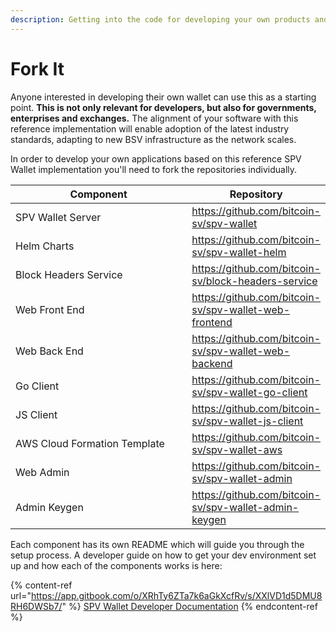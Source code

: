 ```yaml
---
description: Getting into the code for developing your own products and services.
---
```


# Fork It

Anyone interested in developing their own wallet can use this as a starting point. **This is not only relevant for developers, but also for governments, enterprises and exchanges.** The alignment of your software with this reference implementation will enable adoption of the latest industry standards, adapting to new BSV infrastructure as the network scales.&#x20;

In order to develop your own applications based on this reference SPV Wallet implementation you'll need to fork the repositories individually.&#x20;

<table><thead><tr><th width="298">Component</th><th>Repository</th></tr></thead><tbody><tr><td>SPV Wallet Server</td><td><a href="https://github.com/bitcoin-sv/spv-wallet">https://github.com/bitcoin-sv/spv-wallet</a></td></tr><tr><td>Helm Charts</td><td><a href="https://github.com/bitcoin-sv/spv-wallet-helm">https://github.com/bitcoin-sv/spv-wallet-helm</a></td></tr><tr><td>Block Headers Service</td><td><a href="https://github.com/bitcoin-sv/block-headers-service">https://github.com/bitcoin-sv/block-headers-service</a></td></tr><tr><td>Web Front End</td><td><a href="https://github.com/bitcoin-sv/spv-wallet-web-frontend">https://github.com/bitcoin-sv/spv-wallet-web-frontend</a></td></tr><tr><td>Web Back End</td><td><a href="https://github.com/bitcoin-sv/spv-wallet-web-backend">https://github.com/bitcoin-sv/spv-wallet-web-backend</a></td></tr><tr><td>Go Client</td><td><a href="https://github.com/bitcoin-sv/spv-wallet-go-client">https://github.com/bitcoin-sv/spv-wallet-go-client</a></td></tr><tr><td>JS Client</td><td><a href="https://github.com/bitcoin-sv/spv-wallet-js-client">https://github.com/bitcoin-sv/spv-wallet-js-client</a></td></tr><tr><td>AWS Cloud Formation Template</td><td><a href="https://github.com/bitcoin-sv/spv-wallet-aws">https://github.com/bitcoin-sv/spv-wallet-aws</a></td></tr><tr><td>Web Admin</td><td><a href="https://github.com/bitcoin-sv/spv-wallet-admin">https://github.com/bitcoin-sv/spv-wallet-admin</a></td></tr><tr><td>Admin Keygen</td><td><a href="https://github.com/bitcoin-sv/spv-wallet-admin-keygen">https://github.com/bitcoin-sv/spv-wallet-admin-keygen</a></td></tr></tbody></table>

Each component has its own README which will guide you through the setup process. A developer guide on how to get your dev environment set up and how each of the components works is here:

{% content-ref url="https://app.gitbook.com/o/XRhTy6ZTa7k6aGkXcfRv/s/XXlVD1d5DMU8RH6DWSb7/" %}
[SPV Wallet Developer Documentation](https://app.gitbook.com/o/XRhTy6ZTa7k6aGkXcfRv/s/XXlVD1d5DMU8RH6DWSb7/)
{% endcontent-ref %}
